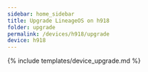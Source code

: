```yaml
---
sidebar: home_sidebar
title: Upgrade LineageOS on h918
folder: upgrade
permalink: /devices/h918/upgrade
device: h918
---
```

{% include templates/device_upgrade.md %}
